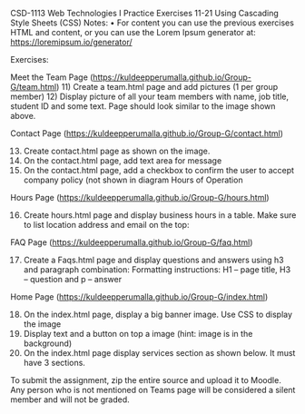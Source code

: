 CSD-1113 Web Technologies I
Practice Exercises 11-21
Using Cascading Style Sheets (CSS)
Notes: 
•	For content you can use the previous exercises HTML and content, or you can use the Lorem Ipsum generator at: https://loremipsum.io/generator/ 

Exercises:

Meet the Team Page (https://kuldeepperumalla.github.io/Group-G/team.html)
11)	Create a team.html page and add pictures (1 per group member) 
12)	Display picture of all your team members with name, job title, student ID and some text. Page should look similar to the image shown above.  

Contact Page (https://kuldeepperumalla.github.io/Group-G/contact.html)

13)	Create contact.html page as shown on the image.
14)	On the contact.html page, add text area for message 
15)	On the contact.html page, add a checkbox to confirm the user to accept company policy (not shown in diagram
Hours of Operation

Hours Page (https://kuldeepperumalla.github.io/Group-G/hours.html)

16)	Create hours.html page and display business hours in a table. Make sure to list location address and email on the top:

FAQ Page (https://kuldeepperumalla.github.io/Group-G/faq.html)

17)	Create a Faqs.html page and display questions and answers using h3 and paragraph combination:
Formatting instructions:
H1 – page title, H3 – question and p – answer  

Home Page (https://kuldeepperumalla.github.io/Group-G/index.html)
 
18)	On the index.html page, display a big banner image. Use CSS to display the image 
19)	Display text and a button on top a image (hint: image is in the background) 
20)	On the index.html page display services section as shown below. It must have 3 sections. 
	 

To submit the assignment, zip the entire source and upload it to Moodle. Any person who is not mentioned on Teams page will be considered a silent member and will not be graded.

